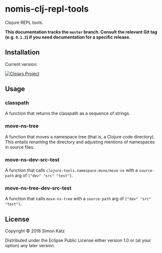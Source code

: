 # nomis-clj-repl-tools

Clojure REPL tools.

**This documentation tracks the `master` branch. Consult
the relevant Git tag (e.g. `0.1.2`) if you need documentation for a
specific release.**


## Installation

Current version:

[![Clojars Project](https://img.shields.io/clojars/v/nomis-clj-repl-tools.svg)](https://clojars.org/nomis-clj-repl-tools)


## Usage

### classpath

A function that returns the classpath as a sequence of strings.

### move-ns-tree

A function that moves a namespace tree (that is, a Clojure code directory).
This entails renaming the directory and adjusting mentions of namespaces in
source files.

### move-ns-dev-src-test

A function that calls `clojure.tools.namespace.move/move-ns` with a `source-path`
arg of `["dev" "src" "test"]`.

### move-ns-tree-dev-src-test

A function that calls `move-ns-tree` with a `source-path`
arg of `["dev" "src" "test"]`.


## License

Copyright © 2018 Simon Katz

Distributed under the Eclipse Public License either version 1.0 or (at
your option) any later version.
